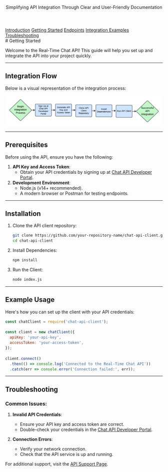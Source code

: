 <header>
 <p>Simplifying API Integration Through Clear and User-Friendly Documentation</p>
</header>
 <nav class="horizontal-menu">
    <a href="index.html" >Introduction</a>
    <a href="docs/getting-started.html"class="active">Getting Started</a>
    <a href="docs/endpoints.html">Endpoints</a>
    <a href="examples/integration-examples.html">Integration Examples</a>
    <a href="docs/troubleshooting.html">Troubleshooting</a>
</nav># Getting Started

Welcome to the Real-Time Chat API! This guide will help you set up and integrate the API into your project quickly.

---

## Integration Flow

Below is a visual representation of the integration process:

![Integration Flow Diagram](https://github.com/GFiorino/Real-Time-Chat-API-Documentation/blob/main/images/Integration-flow-diagram.png?raw=true)

---

## Prerequisites
Before using the API, ensure you have the following:
1. **API Key and Access Token**:
   - Obtain your API credentials by signing up at [Chat API Developer Portal](https://example.com).
2. **Development Environment**:
   - Node.js (v14+ recommended).
   - A modern browser or Postman for testing endpoints.

---

## Installation
1. Clone the API client repository:
   ```bash
   git clone https://github.com/your-repository-name/chat-api-client.git
   cd chat-api-client
   ```
2. Install Dependencies:
   ```bash
   npm install
   ```
3. Run the Client:
   ```bash
   node index.js
   ```
---

## Example Usage
Here's how you can set up the client with your API credentials:
```javascript
const chatClient = require('chat-api-client');

const client = new chatClient({
  apiKey: 'your-api-key',
  accessToken: 'your-access-token',
});

client.connect()
  .then(() => console.log('Connected to the Real-Time Chat API'))
  .catch(err => console.error('Connection failed:', err));
```
---
## Troubleshooting

### Common Issues:

1. **Invalid API Credentials**:
   - Ensure your API key and access token are correct.
   - Double-check your credentials in the [Chat API Developer Portal](https://example.com).

2. **Connection Errors**:
   - Verify your network connection.
   - Check that the API service is up and running.

For additional support, visit the [API Support Page](https://example.com/support).
